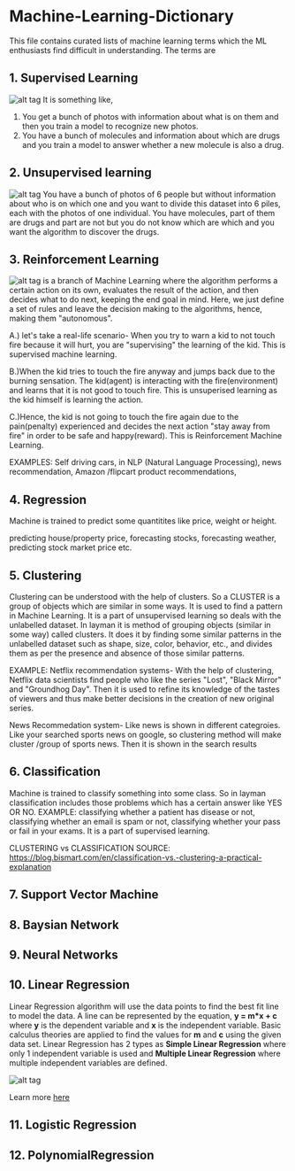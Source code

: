 # Machine-Learning-Dictionary

This file contains curated lists of machine learning terms which the ML enthusiasts find difficult in understanding.
The terms are 

## 1. Supervised Learning
![alt tag](https://cdn.educba.com/academy/wp-content/uploads/2019/08/What-is-supervised-learning.jpg)
It is something like,
1. You get a bunch of photos with information about what is on them and then you train a model to recognize new photos.
2. You have a bunch of molecules and information about which are drugs and you train a model to answer whether a new molecule is also a drug.


## 2. Unsupervised learning
![alt tag](https://static.javatpoint.com/tutorial/machine-learning/images/difference-between-supervised-and-unsupervised-learning.jpg)
You have a bunch of photos of 6 people but without information about who is on which one and you want to divide this dataset into 6 piles, each with the photos of one individual.
You have molecules, part of them are drugs and part are not but you do not know which are which and you want the algorithm to discover the drugs.


## 3. Reinforcement Learning
![alt tag](http://url/to/img.png)
is a branch of Machine Learning where the algorithm performs a certain action on its own, evaluates the result of the action, and then decides what to do next, keeping the end goal in mind. Here, we just define a set of rules and leave the decision making to the algorithms, hence, making them "autonomous".

A.) let's take a real-life scenario- When you try to warn a kid to not touch fire because it will hurt, you are "supervising" the learning of the kid. This is supervised machine learning.

B.)When the kid tries to touch the fire anyway and jumps back due to the burning sensation. The kid(agent) is interacting with the fire(environment) and learns that it is not good to touch fire. This is unsuperised learning as the kid himself is learning the action.

C.)Hence, the kid is not going to touch the fire again due to the pain(penalty) experienced and decides the next action "stay away from fire" in order to be safe and happy(reward). This is Reinforcement Machine Learning.

EXAMPLES: Self driving cars, in NLP (Natural Language Processing), news recommendation, Amazon /flipcart product recommendations,



## 4. Regression
Machine is trained to predict some quantitites like price, weight or height. 

predicting house/property price, forecasting stocks, forecasting weather, predicting stock market price etc.



## 5. Clustering
 Clustering can be understood with the help of clusters. So a CLUSTER is a group of objects which are similar in some ways. It is used to find a pattern in Machine Learning. It is a part of unsupervised learning so deals with the unlabelled dataset. In layman it is method of grouping objects (similar in some way) called clusters. It does it by finding some similar patterns in the unlabelled dataset such as shape, size, color, behavior, etc., and divides them as per the presence and absence of those similar patterns. 
 
EXAMPLE: Netflix recommendation systems- With the help of clustering, Netflix data scientists find people who like the series "Lost", "Black Mirror" and "Groundhog Day". Then it is used to refine its knowledge of the tastes of viewers and thus make better decisions in the creation of new original series.

News Recommedation system- Like news is shown in different categroies. Like your searched sports news on google, so clustering method will make cluster /group of sports news. Then it is shown in the search results



## 6. Classification
 Machine is trained to classify something into some class. So in layman classification includes those problems which has a certain answer like YES OR NO. 
EXAMPLE: classifying whether a patient has disease or not, classifying whether an email is spam or not, classifying whether your pass or fail in your exams. It is a part of supervised learning.

CLUSTERING vs CLASSIFICATION
SOURCE: https://blog.bismart.com/en/classification-vs.-clustering-a-practical-explanation


## 7. Support Vector Machine


## 8. Baysian Network


## 9. Neural Networks
## 10. Linear Regression
Linear Regression algorithm will use the data points to find the best fit line to model the data. A line can be represented by the equation, **y = m*x + c** where **y** is the dependent variable and **x** is the independent variable. Basic calculus theories are applied to find the values for **m** and **c** using the given data set.
Linear Regression has 2 types as **Simple Linear Regression** where only 1 independent variable is used and **Multiple Linear Regression** where multiple independent variables are defined.

![alt tag](https://upload.wikimedia.org/wikipedia/commons/thumb/3/3a/Linear_regression.svg/400px-Linear_regression.svg.png)

Learn more [here](http://www.stat.yale.edu/Courses/1997-98/101/linreg.htm)

## 11. Logistic Regression
## 12. PolynomialRegression

